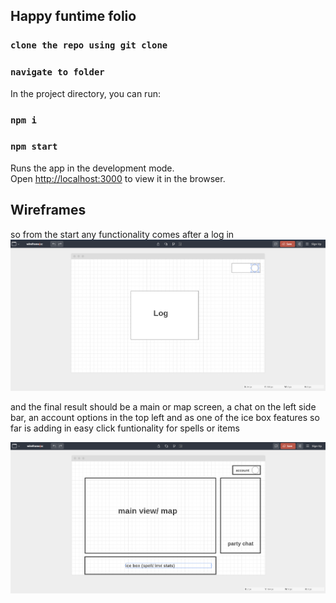 ## Happy funtime folio



### `clone the repo using git clone`
### `navigate to folder`
In the project directory, you can run:
### `npm i`
### `npm start`

Runs the app in the development mode.<br />
Open [http://localhost:3000](http://localhost:3000) to view it in the browser.


## Wireframes
so from the start any functionality comes after a log in 
<br>
![Log](public/pictures/log.PNG "Log screen")
<br>

and the final result should be a main or map screen, a chat on the left side bar, an account options in the top left and as one of the ice box features so far is adding in easy click funtionality for spells or items

![Log](public/pictures/main.PNG "Log screen")